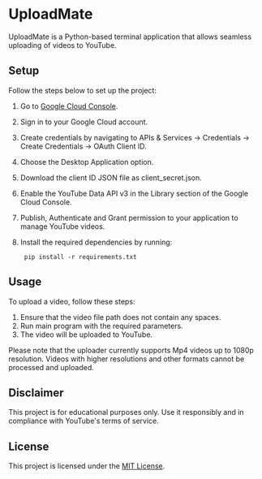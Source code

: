 # UploadMate

UploadMate is a Python-based terminal application that allows seamless uploading of videos to YouTube.

## Setup

Follow the steps below to set up the project:

1. Go to [Google Cloud Console](https://console.developers.google.com/).

2. Sign in to your Google Cloud account.

3. Create credentials by navigating to APIs & Services -> Credentials -> Create Credentials -> OAuth Client ID.

4. Choose the Desktop Application option.

5. Download the client ID JSON file as client_secret.json.

6. Enable the YouTube Data API v3 in the Library section of the Google Cloud Console.

7. Publish, Authenticate and Grant permission to your application to manage YouTube videos.

8. Install the required dependencies by running:
   
        pip install -r requirements.txt

## Usage

To upload a video, follow these steps:

1. Ensure that the video file path does not contain any spaces.
2. Run main program with the required parameters.
3. The video will be uploaded to YouTube.

Please note that the uploader currently supports Mp4 videos up to 1080p resolution. 
Videos with higher resolutions and other formats cannot be processed and uploaded.

## Disclaimer

This project is for educational purposes only. Use it responsibly and in compliance with YouTube's terms of service.

## License

This project is licensed under the [MIT License](LICENSE).